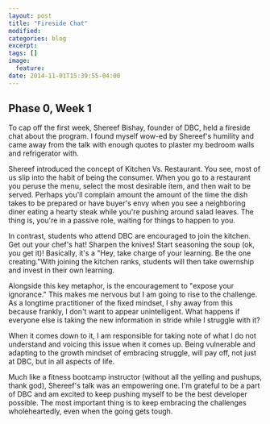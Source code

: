```yaml
---
layout: post
title: "Fireside Chat"
modified:
categories: blog
excerpt:
tags: []
image:
  feature:
date: 2014-11-01T15:39:55-04:00
---
```


## Phase 0, Week 1


To cap off the first week, Shereef Bishay, founder of DBC, held a fireside chat about the program. I found myself wow-ed by Shereef's humility and came away from the talk with enough quotes to plaster my bedroom walls and refrigerator with.

Shereef introduced the concept of Kitchen Vs. Restaurant. You see, most of us slip into the habit of being the consumer. When you go to a restaurant you peruse the menu, select the most desirable item, and then wait to be served. Perhaps you'll complain amount the amount of the time the dish takes to be prepared or have buyer's envy when you see a neighboring diner eating a hearty steak while you're pushing around salad leaves. The thing is, you're in a passive role, waiting for things to happen to you.

In contrast, students who attend DBC are encouraged to join the kitchen. Get out your chef's hat! Sharpen the knives! Start seasoning the soup (ok, you get it)! Basically, it's a "Hey, take charge of your learning. Be the one creating."With joining the kitchen ranks, students will then take owernship and invest in their own learning.

Alongside this key metaphor, is the encouragement to "expose your ignorance." This makes me nervous but I am going to rise to the challenge. As a longtime practitioner of the fixed mindset, I shy away from this because frankly, I don't want to appear unintelligent. What happens if everyone else is taking the new information in stride while I struggle with it?

When it comes down to it, I am responsible for taking note of what I do not understand and voicing this issue when it comes up. Being vulnerable and adapting to the growth mindset of embracing struggle, will pay off, not just at DBC, but in all aspects of life.

Much like a fitness bootcamp instructor (without all the yelling and pushups, thank god), Shereef's talk was an empowering one. I'm grateful to be a part of DBC and am excited to keep pushing myself to be the best developer possible. The most important thing is to keep embracing the challenges wholeheartedly, even when the going gets tough.
